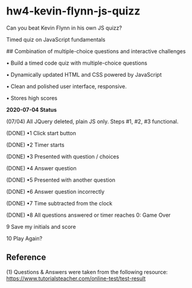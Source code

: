 # hw4-kevin-flynn-js-quizz
Can you beat Kevin Flynn in his own JS quizz?

Timed quiz on JavaScript fundamentals

## Combination of multiple-choice questions and interactive challenges

• Build a timed code quiz with multiple-choice questions

• Dynamically updated HTML and CSS powered by JavaScript

• Clean and polished user interface, responsive.

• Stores high scores

**2020-07-04 Status**

(07/04) All JQuery deleted, plain JS only.
Steps #1, #2, #3 functional.

(DONE) •1 Click start button

(DONE) •2 Timer starts

(DONE) •3 Presented with question / choices

(DONE) •4 Answer question

(DONE) •5 Presented with another question

(DONE) •6 Answer question incorrectly

(DONE) •7 Time subtracted from the clock

(DONE) •8 All questions answered or timer reaches 0: Game Over

9 Save my initials and score

10 Play Again?

## Reference

(1) Questions & Answers were taken from the following resource: https://www.tutorialsteacher.com/online-test/test-result